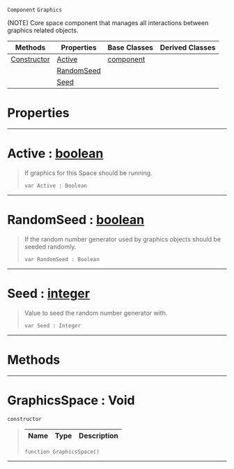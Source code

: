  `Component` `Graphics`



(NOTE) Core space component that manages all interactions between graphics related objects.

|Methods|Properties|Base Classes|Derived Classes|
|---|---|---|---|
|[ Constructor](https://github.com/dragonCASTjosh/PlasmaDocs/blob/master/code_reference/class_reference/graphicsspace.markdown#graphicsspace-void)|[ Active](https://github.com/dragonCASTjosh/PlasmaDocs/blob/master/code_reference/class_reference/graphicsspace.markdown#active-plasma-engine-docum)|[component](https://github.com/dragonCASTjosh/PlasmaDocs/blob/master/code_reference/class_reference/component.markdown)| |
| |[ RandomSeed](https://github.com/dragonCASTjosh/PlasmaDocs/blob/master/code_reference/class_reference/graphicsspace.markdown#randomseed-plasma-engine-d)| | |
| |[ Seed](https://github.com/dragonCASTjosh/PlasmaDocs/blob/master/code_reference/class_reference/graphicsspace.markdown#seed-plasma-engine-documen)| | |


 #  Properties


---  
 #  Active : [boolean](https://github.com/dragonCASTjosh/PlasmaDocs/blob/master/code_reference/lightning_base_types/boolean.markdown)

> If graphics for this Space should be running.
> ``` lang=cpp, name=Lightning
> var Active : Boolean


---  
 #  RandomSeed : [boolean](https://github.com/dragonCASTjosh/PlasmaDocs/blob/master/code_reference/lightning_base_types/boolean.markdown)

> If the random number generator used by graphics objects should be seeded randomly.
> ``` lang=cpp, name=Lightning
> var RandomSeed : Boolean


---  
 #  Seed : [integer](https://github.com/dragonCASTjosh/PlasmaDocs/blob/master/code_reference/lightning_base_types/integer.markdown)

> Value to seed the random number generator with.
> ``` lang=cpp, name=Lightning
> var Seed : Integer


---  
 #  Methods


---  
 #  GraphicsSpace : Void

 `constructor`

> 
> |Name|Type|Description|
> |---|---|---|
> ``` lang=cpp, name=Lightning
> function GraphicsSpace()
> ``` 


---  
 

 